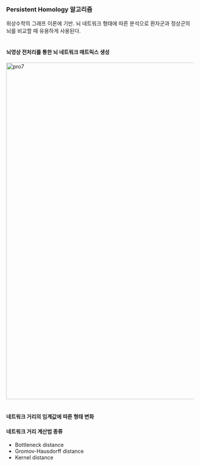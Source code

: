 ### Persistent Homology 알고리즘 
위상수학의 그래프 이론에 기반. 뇌 네트워크 형태에 따른 분석으로 환자군과 정상군의 뇌를 비교할 때 유용하게 사용된다.   
<br>

#### 뇌영상 전처리를 통한 뇌 네트워크 매트릭스 생성

<img width="905" alt="pro7" src="https://github.com/user-attachments/assets/e167cf65-7e84-4506-842a-00de70b2d073" />
<br><br>   

#### 네트워크 거리의 임계값에 따른 형태 변화



#### 네트워크 거리 계산법 종류
- Bottleneck distance
- Gromov-Hausdorff distance
- Kernel distance

